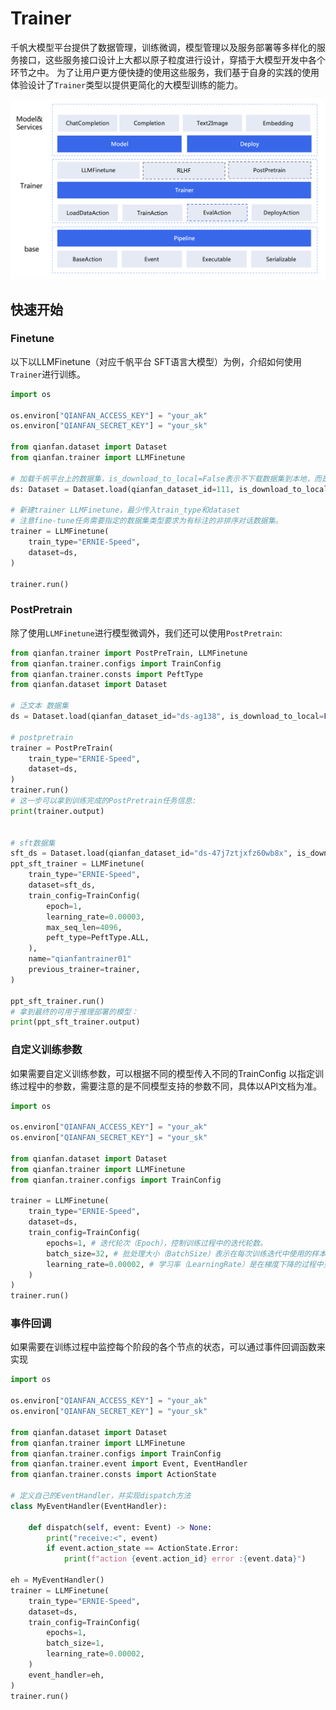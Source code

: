 # Trainer

千帆大模型平台提供了数据管理，训练微调，模型管理以及服务部署等多样化的服务接口，这些服务接口设计上大都以原子粒度进行设计，穿插于大模型开发中各个环节之中。
为了让用户更方便快捷的使用这些服务，我们基于自身的实践的使用体验设计了`Trainer`类型以提供更简化的大模型训练的能力。

![trainer](./imgs/trainer.png)
## 快速开始

### Finetune
以下以LLMFinetune（对应千帆平台 SFT语言大模型）为例，介绍如何使用`Trainer`进行训练。

```python
import os 

os.environ["QIANFAN_ACCESS_KEY"] = "your_ak"
os.environ["QIANFAN_SECRET_KEY"] = "your_sk"

from qianfan.dataset import Dataset
from qianfan.trainer import LLMFinetune

# 加载千帆平台上的数据集，is_download_to_local=False表示不下载数据集到本地，而是直接使用
ds: Dataset = Dataset.load(qianfan_dataset_id=111, is_download_to_local=False)

# 新建trainer LLMFinetune，最少传入train_type和dataset
# 注意fine-tune任务需要指定的数据集类型要求为有标注的非排序对话数据集。
trainer = LLMFinetune(
    train_type="ERNIE-Speed",
    dataset=ds, 
)

trainer.run()
```

### PostPretrain
除了使用`LLMFinetune`进行模型微调外，我们还可以使用`PostPretrain`:

```python
from qianfan.trainer import PostPreTrain, LLMFinetune
from qianfan.trainer.configs import TrainConfig
from qianfan.trainer.consts import PeftType
from qianfan.dataset import Dataset

# 泛文本 数据集
ds = Dataset.load(qianfan_dataset_id="ds-ag138", is_download_to_local=False)

# postpretrain
trainer = PostPreTrain(
    train_type="ERNIE-Speed",
    dataset=ds,
)
trainer.run()
# 这一步可以拿到训练完成的PostPretrain任务信息:
print(trainer.output)


# sft数据集
sft_ds = Dataset.load(qianfan_dataset_id="ds-47j7ztjxfz60wb8x", is_download_to_local=False)
ppt_sft_trainer = LLMFinetune(
    train_type="ERNIE-Speed",
    dataset=sft_ds,
    train_config=TrainConfig(
        epoch=1,
        learning_rate=0.00003,
        max_seq_len=4096,
        peft_type=PeftType.ALL,
    ),
    name="qianfantrainer01"
    previous_trainer=trainer,
)

ppt_sft_trainer.run()
# 拿到最终的可用于推理部署的模型：
print(ppt_sft_trainer.output)
```

### 自定义训练参数
如果需要自定义训练参数，可以根据不同的模型传入不同的TrainConfig 以指定训练过程中的参数，需要注意的是不同模型支持的参数不同，具体以API文档为准。
```python
import os 

os.environ["QIANFAN_ACCESS_KEY"] = "your_ak"
os.environ["QIANFAN_SECRET_KEY"] = "your_sk"

from qianfan.dataset import Dataset
from qianfan.trainer import LLMFinetune
from qianfan.trainer.configs import TrainConfig

trainer = LLMFinetune(
    train_type="ERNIE-Speed",
    dataset=ds,
    train_config=TrainConfig(
        epochs=1, # 迭代轮次（Epoch），控制训练过程中的迭代轮数。
        batch_size=32, # 批处理大小（BatchSize）表示在每次训练迭代中使用的样本数。较大的批处理大小可以加速训练.
        learning_rate=0.00002, # 学习率（LearningRate）是在梯度下降的过程中更新权重时的超参数，过高会导致模型难以收敛，过低则会导致模型收敛速度过慢，
    )
)
trainer.run()
```

### 事件回调

如果需要在训练过程中监控每个阶段的各个节点的状态，可以通过事件回调函数来实现

```python
import os 

os.environ["QIANFAN_ACCESS_KEY"] = "your_ak"
os.environ["QIANFAN_SECRET_KEY"] = "your_sk"

from qianfan.dataset import Dataset
from qianfan.trainer import LLMFinetune
from qianfan.trainer.configs import TrainConfig
from qianfan.trainer.event import Event, EventHandler
from qianfan.trainer.consts import ActionState

# 定义自己的EventHandler，并实现dispatch方法
class MyEventHandler(EventHandler):

    def dispatch(self, event: Event) -> None:
        print("receive:<", event)
        if event.action_state == ActionState.Error:
            print(f"action {event.action_id} error :{event.data}")

eh = MyEventHandler()
trainer = LLMFinetune(
    train_type="ERNIE-Speed",
    dataset=ds,
    train_config=TrainConfig(
        epochs=1,
        batch_size=1,
        learning_rate=0.00002,
    )
    event_handler=eh,
)
trainer.run()
```